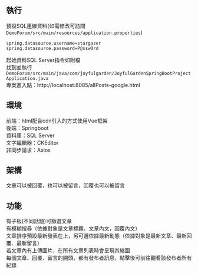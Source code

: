 ## 執行  
預設SQL連線資料(如需修改可訪問`DemoForum/src/main/resources/application.properties`)  
```
spring.datasource.username=stargazer
spring.datasource.password=P@ssw0rd
```
起始資料SQL Server指令如附檔   
找到並執行 `DemoForum/src/main/java/com/joyfulgarden/JoyfulGardenSpringBootProjectApplication.java`  
專案進入點：http://localhost:8085/allPosts-google.html  

## 環境
前端：html配合cdn引入的方式使用Vue框架  
後端：Springboot  
資料庫：SQL Server  
文字編輯器：CKEditor  
非同步請求：Axios  

## 架構  
文章可以被回覆，也可以被留言，回覆也可以被留言  

## 功能  
有子板(不同話題)可篩選文章  
有模糊搜尋（依據對象是文章標題、文章內文，回覆內文）  
文章排序預設最新發表在上，另可選依據最新動態（依據對象是最新文章、最新回覆、最新留言）  
若文章內有上傳圖片，在所有文章列表時會呈現其縮圖  
每個文章、回覆、留言的開頭，都有發布者訊息，點擊後可前往觀看該發布者所有紀錄  
